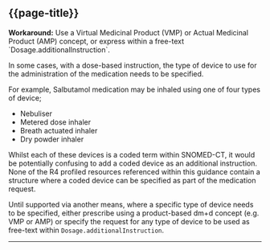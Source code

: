 ## {{page-title}}

<div class="nhsd-a-box nhsd-a-box--bg-light-blue nhsd-!t-margin-bottom-6 nhsd-t-body">
    <strong>Workaround:</strong> Use a Virtual Medicinal Product (VMP) or Actual Medicinal Product (AMP) concept, or express within a free-text `Dosage.additionalInstruction`.
</div>

In some cases, with a dose-based instruction, the type of device to use for the administration of the medication needs to be specified.

For example, Salbutamol medication may be inhaled using one of four types of device;

- Nebuliser
- Metered dose inhaler
- Breath actuated inhaler
- Dry powder inhaler

Whilst each of these devices is a coded term within SNOMED-CT, it would be potentially confusing to add a coded device as an additional instruction. None of the R4 profiled resources referenced within this guidance contain a structure where a coded device can be specified as part of the medication request.

Until supported via another means, where a specific type of device needs to be specified, either prescribe using a product-based dm+d concept (e.g. VMP or AMP) or specify the request for any type of device to be used as free-text within `Dosage.additionalInstruction`.

---